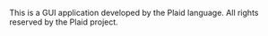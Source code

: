 This is a GUI application developed by the Plaid language. All rights reserved by the Plaid project.